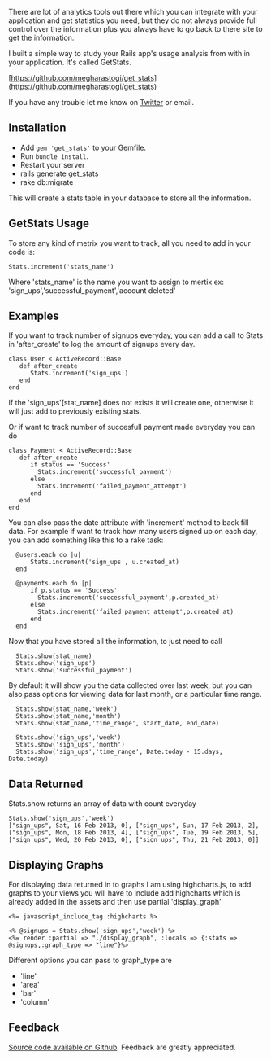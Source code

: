 There are lot of  analytics tools out there which you can integrate with your application and get statistics you need, but they do not always provide full control over the information plus you always have to go back to there site to get the information. 

I built a simple way to study your Rails app's usage analysis from with in your application. It's called GetStats.

[https://github.com/megharastogi/get_stats](https://github.com/megharastogi/get_stats)

If you have any trouble let me know on [Twitter](https://twitter.com/megharastogi) or email.

Installation
------------

- Add `gem 'get_stats'` to your Gemfile.
- Run `bundle install`.
- Restart your server 
- rails generate get_stats
- rake db:migrate

This will create a stats table in your database to store all the information.

GetStats Usage
----------------

To store any kind of metrix you want to track, all you need to add in your code is:

```
Stats.increment('stats_name')
```
Where 'stats_name' is the name you want to assign to mertix ex: 'sign_ups','successful_payment','account deleted'

Examples
--------- 

If you want to track number of signups everyday, you can add a call to Stats in 'after_create' to log the amount of signups every day.

```
class User < ActiveRecord::Base
   def after_create
      Stats.increment('sign_ups')
   end
end
```
If the 'sign_ups'[stat_name] does not exists it will create one, otherwise it will just add to previously
existing stats.

Or if want to track number of succesfull payment made everyday you can do

```
class Payment < ActiveRecord::Base
   def after_create
      if status == 'Success'
        Stats.increment('successful_payment')
      else
        Stats.increment('failed_payment_attempt')
      end 
   end
end
```

You can also pass the date attribute with 'increment' method to back fill data. For example if want to track how many users signed up on each day, you can add something like this to a rake task:

```
  @users.each do |u|
      Stats.increment('sign_ups', u.created_at)
  end    
```

```
  @payments.each do |p|
      if p.status == 'Success'
        Stats.increment('successful_payment',p.created_at)
      else
        Stats.increment('failed_payment_attempt',p.created_at)
      end
  end    
```
Now that you have stored all the information, to just need to call 

```
  Stats.show(stat_name)
  Stats.show('sign_ups')
  Stats.show('successful_payment')
```
By default it will show you the data collected over last week, but you can also pass options for viewing data for last month, or a particular time range.

```
  Stats.show(stat_name,'week')
  Stats.show(stat_name,'month')
  Stats.show(stat_name,'time_range', start_date, end_date)

```
```
  Stats.show('sign_ups','week')
  Stats.show('sign_ups','month')
  Stats.show('sign_ups','time_range', Date.today - 15.days, Date.today)

```

Data Returned
-------------

Stats.show returns an array of data with count everyday

```
Stats.show('sign_ups','week') 
["sign_ups", Sat, 16 Feb 2013, 0], ["sign_ups", Sun, 17 Feb 2013, 2], ["sign_ups", Mon, 18 Feb 2013, 4], ["sign_ups", Tue, 19 Feb 2013, 5], ["sign_ups", Wed, 20 Feb 2013, 0], ["sign_ups", Thu, 21 Feb 2013, 0]]
```

Displaying Graphs
-----------------
For displaying data returned in to graphs I am using highcharts.js, to add graphs to your views you will have to include add highcharts which is already added in the assets and then use partial 'display_graph'

```
<%= javascript_include_tag :highcharts %>

<% @signups = Stats.show('sign_ups','week') %>
<%= render :partial => "./display_graph", :locals => {:stats => @signups,:graph_type => "line"}%>
```
Different options you can pass to graph_type are
- 'line'
- 'area'
- 'bar'
- 'column'

Feedback
--------
[Source code available on Github](https://github.com/megharastogi/get_stats). Feedback are greatly appreciated.  


